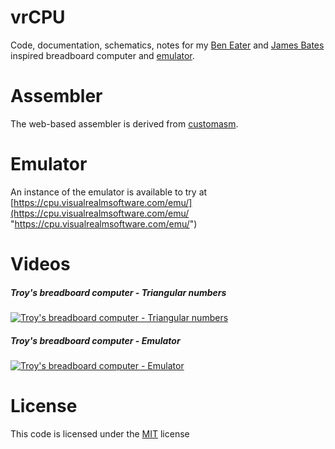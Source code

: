 # vrCPU
Code, documentation, schematics, notes for my [Ben Eater](https://eater.net/8bit "Ben Eater") and [James Bates](https://github.com/jamesbates/jcpu "James Bates") inspired breadboard computer and [emulator](https://cpu.visualrealmsoftware.com/emu/ "emulator").

# Assembler
The web-based assembler is derived from [customasm](https://github.com/hlorenzi/customasm "customasm").

# Emulator
An instance of the emulator is available to try at [https://cpu.visualrealmsoftware.com/emu/](https://cpu.visualrealmsoftware.com/emu/ "https://cpu.visualrealmsoftware.com/emu/")

# Videos
##### Troy's breadboard computer - Triangular numbers
[![Troy's breadboard computer - Triangular numbers](http://img.youtube.com/vi/Zj5HfeiyHRU/0.jpg)](http://www.youtube.com/watch?v=Zj5HfeiyHRU "My Ben Eater (and James Bates) inspired 8-bit computer..(Triangular numbers)")

##### Troy's breadboard computer - Emulator
[![Troy's breadboard computer - Emulator](http://img.youtube.com/vi/omVyW-ZOdC8/0.jpg)](http://www.youtube.com/watch?v=omVyW-ZOdC8 "Web-based Emulator of my Ben Eater inspired 8-bit computer")

# License
This code is licensed under the [MIT](https://opensource.org/licenses/MIT "MIT") license
